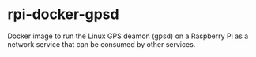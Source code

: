 # rpi-docker-gpsd
Docker image to run the Linux GPS deamon (gpsd) on a Raspberry Pi as a network service that can be consumed by other services.
